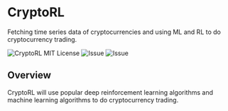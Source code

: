 # CryptoRL
Fetching time series data of cryptocurrencies and using ML and RL to do cryptocurrency trading.

<img src="https://img.shields.io/github/license/ZiyiXia/CryptoRL" alt="CryptoRL MIT License"/>

<img src="https://img.shields.io/github/issues/ZiyiXia/CryptoRL" alt="Issue"/>

<img src="https://img.shields.io/github/issues/ZiyiXia/CryptoRL" alt="Issue"/>

## Overview
CryptoRL will use popular deep reinforcement learning algorithms and machine learning algorithms to do cryptocurrency trading.
